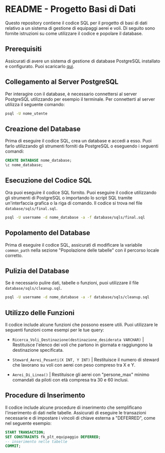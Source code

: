 # README - Progetto Basi di Dati

Questo repository contiene il codice SQL per il progetto di basi di dati relativo a un sistema di gestione di equipaggi aerei e voli. Di seguito sono fornite istruzioni su come utilizzare il codice e popolare il database.

## Prerequisiti

Assicurati di avere un sistema di gestione di database PostgreSQL installato e configurato. Puoi scaricarlo [qui](https://www.postgresql.org/download/).

## Collegamento al Server PostgreSQL

Per interagire con il database, è necessario connettersi al server PostgreSQL utilizzando per esempio il terminale.
Per connetterti al server utilizza il seguente comando:

```bash
psql -U nome_utente
```

## Creazione del Database

Prima di eseguire il codice SQL, crea un database e accedi a esso. Puoi farlo utilizzando gli strumenti forniti da PostgreSQL o eseguendo i seguenti comandi:

```sql
CREATE DATABASE nome_database;
\c nome_database;
```

## Esecuzione del Codice SQL

Ora puoi eseguire il codice SQL fornito. Puoi eseguire il codice utilizzando gli strumenti di PostgreSQL o importando lo script SQL tramite un'interfaccia grafica o la riga di comando. Il codice si trova nel file `database/sqls/final.sql`.

```bash
psql -U username -d nome_database -a -f database/sqls/final.sql
```

## Popolamento del Database

Prima di eseguire il codice SQL, assicurati di modificare la variabile `common_path` nella sezione "Popolazione delle tabelle" con il percorso locale corretto.

## Pulizia del Database

Se è necessario pulire dati, tabelle o funzioni, puoi utilizzare il file `database/sqls/cleanup.sql`.

```bash
psql -U username -d nome_database -a -f database/sqls/cleanup.sql
```

## Utilizzo delle Funzioni

Il codice include alcune funzioni che possono essere utili. Puoi utilizzare le seguenti funzioni come esempi per le tue query:

- `Ricerca_Voli_Destinazione(destinazione_desiderata VARCHAR)` | Restituisce l'elenco dei voli che partono in giornata e raggiungono la destinazione specificata.

- `Steward_Aerei_Pesanti(X INT, Y INT)` | Restituisce il numero di steward che lavorano su voli con aerei con peso compreso tra X e Y.

- `Aerei_Di_Linea()` | Restituisce gli aerei con "persone_max" minimo comandati da piloti con età compresa tra 30 e 60 inclusi.

## Procedure di Inserimento

Il codice include alcune procedure di inserimento che semplificano l'inserimento di dati nelle tabelle. Assicurati di eseguire le transazioni necessarie e di impostare i vincoli di chiave esterna a "DEFERRED", come nel seguente esempio:

```sql
START TRANSACTION;
SET CONSTRAINTS fk_plt_equipaggio DEFERRED;
-- inserimento nelle tabelle
COMMIT;
```

[//]: # (TODO: Thomas aggiungi qui roba per l'analisi R)